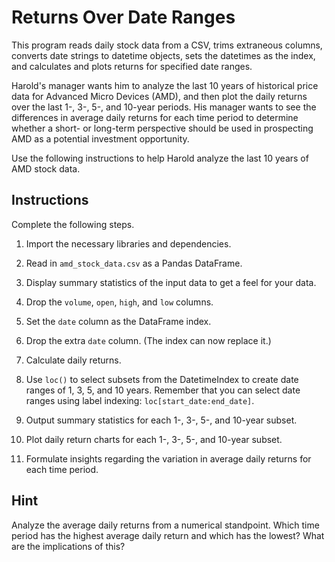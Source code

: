 # Returns Over Date Ranges
This program reads daily stock data from a CSV, trims extraneous columns, converts date strings to datetime objects, sets the datetimes as the index, and calculates and plots returns for specified date ranges.

Harold's manager wants him to analyze the last 10 years of historical price data for Advanced Micro Devices (AMD), and then plot the daily returns over the last 1-, 3-, 5-, and 10-year periods. His manager wants to see the differences in average daily returns for each time period to determine whether a short- or long-term perspective should be used in prospecting AMD as a potential investment opportunity.

Use the following instructions to help Harold analyze the last 10 years of AMD stock data.

## Instructions
Complete the following steps.

  1. Import the necessary libraries and dependencies.

  1. Read in `amd_stock_data.csv` as a Pandas DataFrame.

  1. Display summary statistics of the input data to get a feel for your data.

  1. Drop the `volume`, `open`, `high`, and `low` columns.

  1. Set the `date` column as the DataFrame index.

  1. Drop the extra `date` column. (The index can now replace it.)

  1. Calculate daily returns.

  1. Use `loc()` to select subsets from the DatetimeIndex to create date ranges of 1, 3, 5, and 10 years. Remember that you can select date ranges using label indexing: `loc[start_date:end_date]`.

  1. Output summary statistics for each 1-, 3-, 5-, and 10-year subset.

  1. Plot daily return charts for each 1-, 3-, 5-, and 10-year subset.

  1. Formulate insights regarding the variation in average daily returns for each time period.

## Hint

Analyze the average daily returns from a numerical standpoint. Which time period has the highest average daily return and which has the lowest? What are the implications of this?



